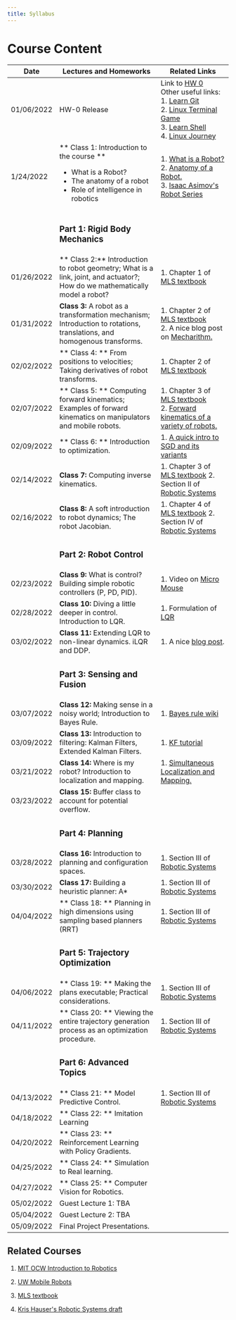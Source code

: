 ```yaml
---
title: Syllabus
---
```

# Course Content

| Date | Lectures and Homeworks | Related Links |
|---|---|---|
| 01/06/2022 | HW-0 Release | Link to [HW 0](http://localhost:3000/robot-intel-class/blog/first-assignment) <br /> Other useful links:<br /> 1. [Learn Git](https://learngitbranching.js.org/?locale=en_US) <br /> 2. [Linux Terminal Game](http://web.mit.edu/mprat/Public/web/Terminus/Web/main.html) <br /> 3. [Learn Shell](https://www.learnshell.org/) <br /> 4. [Linux Journey](https://linuxjourney.com/)|
| 1/24/2022 | ** Class 1: Introduction to the course ** <ul><li>What is a Robot?</li><li>The anatomy of a robot</li><li>Role of intelligence in robotics</li></ul> | 1. [What is a Robot?](https://robots.ieee.org/learn/what-is-a-robot/) <br />2. [Anatomy of a Robot.](http://motion.cs.illinois.edu/RoboticSystems/AnatomyOfARobot.html) <br />3. [Isaac Asimov's Robot Series](https://www.penguinrandomhouse.com/series/RBS/the-robot-series) |
| | <h3> Part 1:  Rigid Body Mechanics </h3>  | |
| 01/26/2022 | ** Class 2:** Introduction to robot geometry; What is a link, joint, and actuator?; How do we mathematically model a robot? |1. Chapter 1 of [MLS textbook](http://www.cse.lehigh.edu/~trink/Courses/RoboticsII/reading/murray-li-sastry-94-complete.pdf) |
| 01/31/2022 | **Class 3:** A robot as a transformation mechanism; Introduction to rotations, translations, and homogenous transforms. | 1. Chapter 2 of [MLS textbook](http://www.cse.lehigh.edu/~trink/Courses/RoboticsII/reading/murray-li-sastry-94-complete.pdf)<br /> 2. A nice blog post on [Mecharithm.](https://www.mecharithm.com/homogenous-transformation-matrices-configurations-in-robotics/) |
| 02/02/2022 | ** Class 4: ** From positions to velocities; Taking derivatives of robot transforms.  | 1. Chapter 2 of [MLS textbook](http://www.cse.lehigh.edu/~trink/Courses/RoboticsII/reading/murray-li-sastry-94-complete.pdf)|
| 02/07/2022 | ** Class 5: ** Computing forward kinematics; Examples of forward kinematics on manipulators and mobile robots. | 1. Chapter 3 of [MLS textbook](http://www.cse.lehigh.edu/~trink/Courses/RoboticsII/reading/murray-li-sastry-94-complete.pdf)<br /> 2. [Forward kinematics of a variety of robots.](https://www.sciencedirect.com/topics/engineering/forward-kinematics) | 
| 02/09/2022 |** Class 6: ** Introduction to optimization.  | 1. [A quick intro to SGD and its variants](https://ruder.io/optimizing-gradient-descent/) |
| 02/14/2022 | **Class 7:** Computing inverse kinematics.  | 1. Chapter 3 of [MLS textbook](http://www.cse.lehigh.edu/~trink/Courses/RoboticsII/reading/murray-li-sastry-94-complete.pdf) 2. Section II of [Robotic Systems](https://motion.cs.illinois.edu/RoboticSystems/)|
| 02/16/2022 | **Class 8:**  A soft introduction to robot dynamics; The robot Jacobian.  | 1. Chapter 4 of [MLS textbook](http://www.cse.lehigh.edu/~trink/Courses/RoboticsII/reading/murray-li-sastry-94-complete.pdf) 2. Section IV of [Robotic Systems](https://motion.cs.illinois.edu/RoboticSystems/)|
| | <h3> Part 2: Robot Control</h3> | |
| 02/23/2022 | **Class 9:** What is control? Building simple robotic controllers (P, PD, PID).  |1. Video on [Micro Mouse](https://youtu.be/A4hzCcFikm0) | 
| 02/28/2022 | **Class 10:** Diving a little deeper in control. Introduction to LQR.  |1. Formulation of [LQR](https://www.cds.caltech.edu/~murray/courses/cds110/wi06/lqr.pdf)|
|03/02/2022|  **Class 11:** Extending LQR to non-linear dynamics. iLQR and DDP. | 1. A nice [blog post](https://jonathan-hui.medium.com/rl-lqr-ilqr-linear-quadratic-regulator-a5de5104c750).|
| | <h3> Part 3: Sensing and Fusion</h3> | |
|03/07/2022 | **Class 12:** Making sense in a noisy world; Introduction to Bayes Rule. | 1. [Bayes rule wiki](https://en.wikipedia.org/wiki/Bayes%27_theorem)|
| 03/09/2022 |**Class 13:**  Introduction to filtering: Kalman Filters, Extended Kalman Filters. | 1. [KF tutorial](https://www.kalmanfilter.net/default.aspx)| 
| 03/21/2022|**Class 14:** Where is my robot? Introduction to localization and mapping.|1. [Simultaneous Localization and Mapping.](https://people.eecs.berkeley.edu/~pabbeel/cs287-fa09/readings/Durrant-Whyte_Bailey_SLAM-tutorial-I.pdf) |
| 03/23/2022 | **Class 15:** Buffer class to account for potential overflow.  | |
| |  <h3> Part 4: Planning</h3> | |
| 03/28/2022 | **Class 16:** Introduction to planning and configuration spaces. | 1. Section III of [Robotic Systems](https://motion.cs.illinois.edu/RoboticSystems/)|
| 03/30/2022 | **Class 17:** Building a heuristic planner: A* |1. Section III of [Robotic Systems](https://motion.cs.illinois.edu/RoboticSystems/) |
| 04/04/2022 | ** Class 18: ** Planning in high dimensions using sampling based planners (RRT) | 1. Section III of [Robotic Systems](https://motion.cs.illinois.edu/RoboticSystems/)|
| | <h3>Part 5: Trajectory Optimization</h3> | |
| 04/06/2022 | ** Class 19: ** Making the plans executable; Practical considerations.| 1. Section III of [Robotic Systems](https://motion.cs.illinois.edu/RoboticSystems/)|
| 04/11/2022 | ** Class 20: ** Viewing the entire trajectory generation process as an optimization procedure. | 1. Section III of [Robotic Systems](https://motion.cs.illinois.edu/RoboticSystems/)|
| | <h3>Part 6: Advanced Topics</h3> | |
| 04/13/2022 |  ** Class 21: ** Model Predictive Control.| 1. Section III of [Robotic Systems](https://motion.cs.illinois.edu/RoboticSystems/)|
| 04/18/2022 |  ** Class 22: ** Imitation Learning| |
| 04/20/2022 | ** Class 23: ** Reinforcement Learning with Policy Gradients.| |
| 04/25/2022 | ** Class 24: ** Simulation to Real learning.| |
| 04/27/2022 | ** Class 25: ** Computer Vision for Robotics.| |
| 05/02/2022 | Guest Lecture 1: TBA| |
| 05/04/2022 | Guest Lecture 2: TBA| |
| 05/09/2022 | Final Project Presentations.| |



## Related Courses
1. [MIT OCW Introduction to Robotics](https://ocw.mit.edu/courses/mechanical-engineering/2-12-introduction-to-robotics-fall-2005/lecture-notes/)

2. [UW Mobile Robots](https://courses.cs.washington.edu/courses/cse490r/19sp/)

3. [MLS textbook](http://www.cse.lehigh.edu/~trink/Courses/RoboticsII/reading/murray-li-sastry-94-complete.pdf)

4. [Kris Hauser's Robotic Systems draft](https://motion.cs.illinois.edu/RoboticSystems/)

